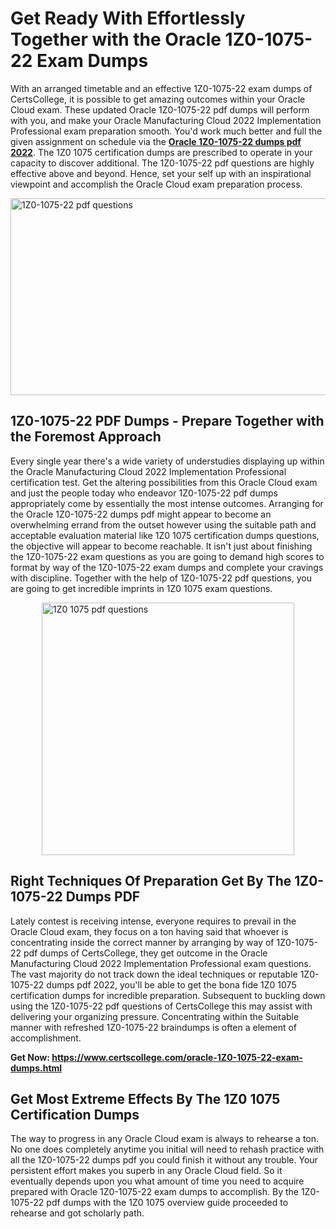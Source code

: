 <h1><strong>Get Ready With Effortlessly Together with the Oracle 1Z0-1075-22 Exam Dumps&nbsp;</strong></h1>
<p><span style="font-weight: 400;">With an arranged timetable and an effective  1Z0-1075-22 exam dumps of CertsCollege, it is possible to get amazing outcomes within your Oracle Cloud exam. These updated Oracle 1Z0-1075-22 pdf dumps will perform with you, and make your Oracle Manufacturing Cloud 2022 Implementation Professional exam preparation smooth. You'd work much better and full the given assignment on schedule via the <strong><a href="https://www.certscollege.com/oracle-1Z0-1075-22-exam-dumps.html">Oracle 1Z0-1075-22 dumps pdf 2022</a></strong>. The 1Z0 1075 certification dumps are prescribed to operate in your capacity to discover additional. The  1Z0-1075-22 pdf questions are highly effective above and beyond. Hence, set your self up with an inspirational viewpoint and accomplish the Oracle Cloud exam preparation process.&nbsp;</span></p>
<p><span style="font-weight: 400;"><img style="display: block; margin-left: auto; margin-right: auto;" src="https://i.ibb.co/CPDK3ps/Yellow-and-Blue-Initiative-Blog-Banner.png" alt="1Z0-1075-22 pdf questions" width="559" height="315" /></span></p>
<h2><strong>1Z0-1075-22 PDF Dumps - Prepare Together with the Foremost Approach</strong></h2>
<p><span style="font-weight: 400;">Every single year there's a wide variety of understudies displaying up within the Oracle Manufacturing Cloud 2022 Implementation Professional certification test. Get the altering possibilities from this Oracle Cloud exam and just the people today who endeavor 1Z0-1075-22 pdf dumps appropriately come by essentially the most intense outcomes. Arranging for the Oracle 1Z0-1075-22 dumps pdf might appear to become an overwhelming errand from the outset however using the suitable path and acceptable evaluation material like 1Z0 1075 certification dumps questions, the objective will appear to become reachable. It isn't just about finishing the 1Z0-1075-22 exam questions as you are going to demand high scores to format by way of the 1Z0-1075-22 exam dumps and complete your cravings with discipline. Together with the help of 1Z0-1075-22 pdf questions, you are going to get incredible imprints in 1Z0 1075 exam questions.</span></p>
<p><span style="font-weight: 400;"><a href="https://tinyurl.com/45kv7y5z"><img style="display: block; margin-left: auto; margin-right: auto;" src="https://i.ibb.co/9tMrhdY/Teacher-Appreciation-Invitation.png" alt="1Z0 1075 pdf questions " width="404" height="404" /></a></span></p>
<h2><strong>Right Techniques Of Preparation Get By The 1Z0-1075-22 Dumps PDF</strong></h2>
<p><span style="font-weight: 400;">Lately contest is receiving intense, everyone requires to prevail in the Oracle Cloud exam, they focus on a ton having said that whoever is concentrating inside the correct manner by arranging by way of 1Z0-1075-22 pdf dumps of CertsCollege, they get outcome in the Oracle Manufacturing Cloud 2022 Implementation Professional exam questions. The vast majority do not track down the ideal techniques or reputable 1Z0-1075-22 dumps pdf 2022, you'll be able to get the bona fide 1Z0 1075 certification dumps for incredible preparation. Subsequent to buckling down using the  1Z0-1075-22 pdf questions of CertsCollege this may assist with delivering your organizing pressure. Concentrating within the Suitable manner with refreshed 1Z0-1075-22 braindumps is often a element of accomplishment.</span></p>
<p><span style="font-weight: 400;"><strong>Get Now: <a href="https://www.certscollege.com/oracle-1Z0-1075-22-exam-dumps.html">https://www.certscollege.com/oracle-1Z0-1075-22-exam-dumps.html</a></strong></span></p>
<h2><strong>Get Most Extreme Effects By The 1Z0 1075 Certification Dumps</strong></h2>
<p><span style="font-weight: 400;">The way to progress in any Oracle Cloud exam is always to rehearse a ton. No one does completely anytime you initial will need to rehash practice with all the 1Z0-1075-22 dumps pdf you could finish it without any trouble. Your persistent effort makes you superb in any Oracle Cloud field. So it eventually depends upon you what amount of time you need to acquire prepared with Oracle 1Z0-1075-22 exam dumps to accomplish. By the 1Z0-1075-22 pdf dumps with the 1Z0 1075 overview guide proceeded to rehearse and got scholarly path.</span></p>
